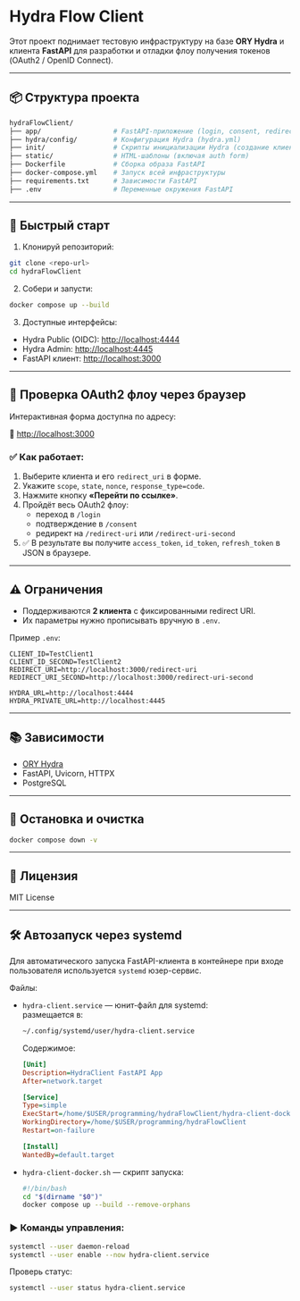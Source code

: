 # Hydra Flow Client

Этот проект поднимает тестовую инфраструктуру на базе **ORY Hydra** и клиента **FastAPI** для разработки и отладки флоу получения токенов (OAuth2 / OpenID Connect).

---

## 📦 Структура проекта

```bash
hydraFlowClient/
├── app/                  # FastAPI-приложение (login, consent, redirect)
├── hydra/config/         # Конфигурация Hydra (hydra.yml)
├── init/                 # Скрипты инициализации Hydra (создание клиентов)
├── static/               # HTML-шаблоны (включая auth form)
├── Dockerfile            # Сборка образа FastAPI
├── docker-compose.yml    # Запуск всей инфраструктуры
├── requirements.txt      # Зависимости FastAPI
├── .env                  # Переменные окружения FastAPI
```

---

## 🚀 Быстрый старт

1. Клонируй репозиторий:

```bash
git clone <repo-url>
cd hydraFlowClient
```

2. Собери и запусти:

```bash
docker compose up --build
```

3. Доступные интерфейсы:

- Hydra Public (OIDC): [http://localhost:4444](http://localhost:4444)
- Hydra Admin: [http://localhost:4445](http://localhost:4445)
- FastAPI клиент: [http://localhost:3000](http://localhost:3000)

---

## 🧪 Проверка OAuth2 флоу через браузер

Интерактивная форма доступна по адресу:

📍 [http://localhost:3000](http://localhost:3000)

### ✅ Как работает:

1. Выберите клиента и его `redirect_uri` в форме.
2. Укажите `scope`, `state`, `nonce`, `response_type=code`.
3. Нажмите кнопку **«Перейти по ссылке»**.
4. Пройдёт весь OAuth2 флоу:
   - переход в `/login`
   - подтверждение в `/consent`
   - редирект на `/redirect-uri` или `/redirect-uri-second`
5. ✅ В результате вы получите `access_token`, `id_token`, `refresh_token` в JSON в браузере.

---

## ⚠️ Ограничения

- Поддерживаются **2 клиента** с фиксированными redirect URI.
- Их параметры нужно прописывать вручную в `.env`.

Пример `.env`:

```env
CLIENT_ID=TestClient1
CLIENT_ID_SECOND=TestClient2
REDIRECT_URI=http://localhost:3000/redirect-uri
REDIRECT_URI_SECOND=http://localhost:3000/redirect-uri-second

HYDRA_URL=http://localhost:4444
HYDRA_PRIVATE_URL=http://localhost:4445
```

---

## 📚 Зависимости

- [ORY Hydra](https://www.ory.sh/hydra/)
- FastAPI, Uvicorn, HTTPX
- PostgreSQL

---

## 🧹 Остановка и очистка

```bash
docker compose down -v
```

---

## 📝 Лицензия

MIT License


---

## 🛠️ Автозапуск через systemd

Для автоматического запуска FastAPI-клиента в контейнере при входе пользователя используется `systemd` юзер-сервис.

Файлы:

- `hydra-client.service` — юнит-файл для systemd:  
  размещается в:  
  ```bash
  ~/.config/systemd/user/hydra-client.service
  ```

  Содержимое:

  ```ini
  [Unit]
  Description=HydraClient FastAPI App
  After=network.target

  [Service]
  Type=simple
  ExecStart=/home/$USER/programming/hydraFlowClient/hydra-client-docker.sh
  WorkingDirectory=/home/$USER/programming/hydraFlowClient
  Restart=on-failure

  [Install]
  WantedBy=default.target
  ```

- `hydra-client-docker.sh` — скрипт запуска:

  ```bash
  #!/bin/bash
  cd "$(dirname "$0")"
  docker compose up --build --remove-orphans
  ```

### ▶️ Команды управления:

```bash
systemctl --user daemon-reload
systemctl --user enable --now hydra-client.service
```

Проверь статус:

```bash
systemctl --user status hydra-client.service
```

